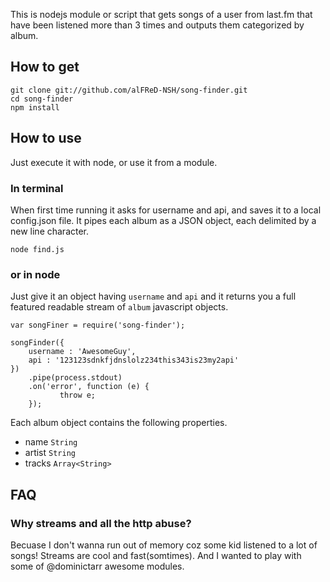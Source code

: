 This is nodejs module or script that gets songs of a user from last.fm that have been listened more than 3 times and outputs them categorized by album.

## How to get

    git clone git://github.com/alFReD-NSH/song-finder.git
    cd song-finder
    npm install

## How to use

Just execute it with node, or use it from a module.

### In terminal

When first time running it asks for username and api, and saves it to a local config.json file. It pipes each album as a JSON object, each delimited by a new line character.

    node find.js

### or in node

Just give it an object having `username` and `api` and it returns you a full featured readable stream of `album` javascript objects. 

    var songFiner = require('song-finder');

    songFinder({
        username : 'AwesomeGuy',
        api : '123123sdnkfjdnslolz234this343is23my2api'
    })
        .pipe(process.stdout)
        .on('error', function (e) {
               throw e;
        });
    
Each album object contains the following properties.

* name `String`
* artist `String`
* tracks `Array<String>`

## FAQ

### Why streams and all the http abuse?

Becuase I don't wanna run out of memory coz some kid listened to a lot of songs! Streams are cool and fast(somtimes). And I wanted to play with some of @dominictarr awesome modules.
